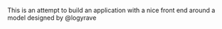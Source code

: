 This is an attempt to build an application with a nice front end around a model designed by @logyrave